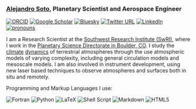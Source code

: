 ### [Alejandro Soto](https://www.alejandrosoto.net), Planetary Scientist and Aerospace Engineer

[![ORCID](https://img.shields.io/static/v1?label=ORCID&message=0000-0002-2333-0307&color=green&style=flat&logo=orcid)](https://orcid.org/0000-0002-2333-0307)
[![Google Scholar](https://img.shields.io/static/v1?label=&message=Google%20Scholar&color=gray&style=flat&logo=google-scholar)](https://scholar.google.com/citations?user=Tr1F6wUAAAAJ)
[![Bluesky](https://img.shields.io/badge/Bluesky-0285FF?logo=bluesky&logoColor=fff)](https://bsky.app/profile/soto97.bsky.social)
[![Twitter URL](https://img.shields.io:/static/v1?label=Twitter&message=soto97&logo=twitter&color=1C87EB&style=flat)](https://twitter.com/soto97)
[![LinkedIn](https://img.shields.io/static/v1?label=&message=LinkedIn&color=0077B5&style=flat&logo=linkedin)](https://www.linkedin.com/in/soto97/)
[![pronouns](https://img.shields.io/static/v1?label=pronouns&message=he/him&color=red&style=flat)](https://www.alejandrosoto.net)

I am a Research Scientist at the [Southwest Research Institute (SwRI)](https://www.swri.org), where I work in the [Planetary Science Directorate in Boulder, CO](https://www.boulder.swri.edu). I study the [climate](http://alejandrosoto.net/project/atmospheric_collapse/) [dynamics](http://alejandrosoto.net/project/hydrology/) of terrestrial atmospheres through the use atmospheric models of varying complexity, including general circulation models and mesoscale models. I am also involved in instrument development, using new laser based techniques to observe atmospheres and surfaces both in situ and remotely. 

Programming and Markup Languages I use:

![Fortran](https://img.shields.io/badge/Fortran-%23734F96.svg?style=flat&logo=fortran&logoColor=white)
![Python](https://img.shields.io/badge/python-3670A0?style=flat&logo=python&logoColor=ffdd54)
![LaTeX](https://img.shields.io/badge/latex-%23008080.svg?style=flat&logo=latex&logoColor=white)
![Shell Script](https://img.shields.io/badge/shell_script-%23121011.svg?style=flat&logo=gnu-bash&logoColor=white&labelColor=blue&color=blue)
![Markdown](https://img.shields.io/badge/markdown-%23000000.svg?style=flat&logo=markdown&logoColor=white)
![HTML5](https://img.shields.io/badge/html5-%23E34F26.svg?style=flat&logo=html5&logoColor=white)

<!--
**soto97/soto97** is a ✨ _special_ ✨ repository because its `README.md` (this file) appears on your GitHub profile.

Here are some ideas to get you started:

- 🔭 I’m currently working on ...
- 🌱 I’m currently learning ...
- 👯 I’m looking to collaborate on ...
- 🤔 I’m looking for help with ...
- 💬 Ask me about ...
- 📫 How to reach me: ...
- 😄 Pronouns: ...
- ⚡ Fun fact: ...
-->

